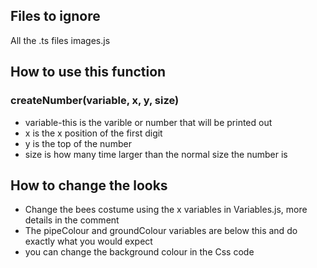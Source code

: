 ## Files to ignore
All the .ts files
images.js

## How to use this function
### **createNumber(variable, x, y, size)** 
 - variable-this is the varible or number that will be printed out
 - x is the x position of the first digit
 - y is the top of the number
 - size is how many time larger than the normal size the number is
###

## How to change the looks
- Change the bees costume using the x variables in Variables.js, more details in the comment
- The pipeColour and groundColour variables are below this and do exactly what you would expect
- you can change the background colour in the Css code
